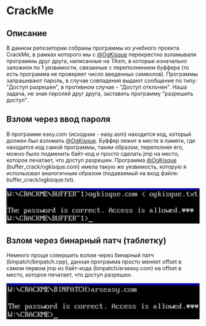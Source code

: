 # CrackMe
## Описание
В данном репозитории собраны программы из учебного проекта CrackMe, в рамках которого мы с [@OgKisque](https://github.com/ogkisque/hacking) перекрестно взламывали программы друг друга, написанные на TAsm, в которые изначально заложили по 1 уязвимости, связанные с переполнением буффера (то есть программа не проверяет число введенных символов). Программы запрашивают пароль, в случае совпадения выдают сообщение по типу: "Доступ разрешен", в противном случае - "Доступ отклонен". Наша задача, не зная паролей друг друга, заставить программу "разрешить доступ".
## Взлом через ввод пароля
В программе easy.com (исходник - easy.asm) находится код, который должен был взломать [@OgKisque](https://github.com/ogkisque/hacking). Буффер лежит в месте в памяти, где находится код самой программы, таким образом, переполняя его, можно было подменить байт-код и просто сделать jmp на место, которое печатает, что доступ разрешен. Программа [@OgKisque](https://github.com/ogkisque/hacking) (buffer_crack/ogkisque.com) имела такую же уязвимость, которую я использовал аналогичным образом (подаваемый на вход файле: buffer_crack/ogkisque.txt).

![pic1](https://github.com/vvit19/CrackMe/blob/main/pictures/pic1.png)

## Взлом через бинарный патч (таблетку)
Немного проще совершить взлом через бинарный патч (binpatch/binpatch.cpp), данная программа просто меняет offset в самом первом jmp из байт-кода (binpatch/arseasy.com) на offset в место, которое печатает, что доступ разрешен.

![pic2](https://github.com/vvit19/CrackMe/blob/main/pictures/pic2.png)
